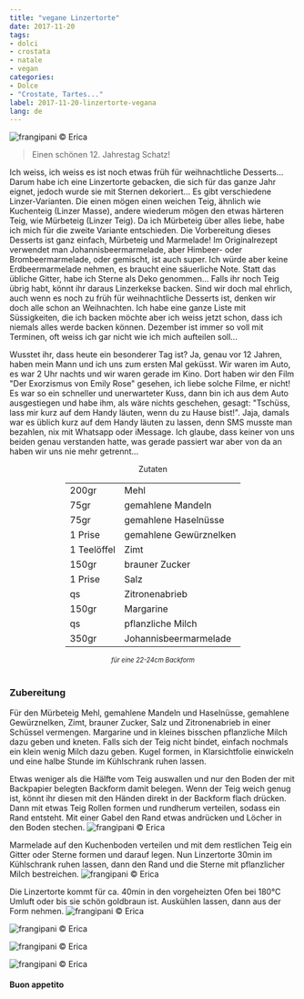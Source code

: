 ```yaml
---
title: "vegane Linzertorte"
date: 2017-11-20
tags:
- dolci 
- crostata
- natale
- vegan
categories:
- Dolce
- "Crostate, Tartes..."
label: 2017-11-20-linzertorte-vegana
lang: de 
---
```

![](../2017-11-20-linzertorte-vegana/header.jpg "frangipani © Erica")

> Einen schönen 12. Jahrestag Schatz!

Ich weiss, ich weiss es ist noch etwas früh für weihnachtliche Desserts... Darum habe ich eine Linzertorte gebacken, die sich für das ganze Jahr eignet, jedoch wurde sie mit Sternen dekoriert... Es gibt verschiedene Linzer-Varianten. Die einen mögen einen weichen Teig, ähnlich wie Kuchenteig (Linzer Masse), andere wiederum mögen den etwas härteren Teig, wie Mürbeteig (Linzer Teig). Da ich Mürbeteig über alles liebe, habe ich mich für die zweite Variante entschieden. Die Vorbereitung dieses Desserts ist ganz einfach, Mürbeteig und Marmelade! Im Originalrezept verwendet man Johannisbeermarmelade, aber Himbeer- oder Brombeermarmelade, oder gemischt, ist auch super. Ich würde aber keine Erdbeermarmelade nehmen, es braucht eine säuerliche Note. Statt das übliche Gitter, habe ich Sterne als Deko genommen... Falls ihr noch Teig übrig habt, könnt ihr daraus Linzerkekse backen. Sind wir doch mal ehrlich, auch wenn es noch zu früh für weihnachtliche Desserts ist, denken wir doch alle schon an Weihnachten. Ich habe eine ganze Liste mit Süssigkeiten, die ich backen möchte aber ich weiss jetzt schon, dass ich niemals alles werde backen können. Dezember ist immer so voll mit Terminen, oft weiss ich gar nicht wie ich mich aufteilen soll...

Wusstet ihr, dass heute ein besonderer Tag ist? Ja, genau vor 12 Jahren, haben mein Mann und ich uns zum ersten Mal geküsst. Wir waren im Auto, es war 2 Uhr nachts und wir waren gerade im Kino. Dort haben wir den Film "Der Exorzismus von Emily Rose" gesehen, ich liebe solche Filme, er nicht! Es war so ein schneller und unerwarteter Kuss, dann bin ich aus dem Auto ausgestiegen und habe ihm, als wäre nichts geschehen, gesagt: "Tschüss, lass mir kurz auf dem Handy läuten, wenn du zu Hause bist!". Jaja, damals war es üblich kurz auf dem Handy läuten zu lassen, denn SMS musste man bezahlen, nix mit Whatsapp oder iMessage. Ich glaube, dass keiner von uns beiden genau verstanden hatte, was gerade passiert war aber von da an haben wir uns nie mehr getrennt...

<div id="wrapper" style="text-align: center">
  <div id="yourdiv" style="display: inline-block;">
    <div class="ingredients">
      <div class="ingredients-title">Zutaten</div>
           <table>
        <tbody>
          <tr>
            <td>200gr</td>
            <td>Mehl</td>
          </tr>
          <tr>
            <td>75gr</td>
            <td>gemahlene Mandeln</td>
          </tr>
          <tr>
            <td>75gr</td>
            <td>gemahlene Haselnüsse</td>
          </tr>
          <tr>
            <td>1 Prise</td>
            <td>gemahlene Gewürznelken</td>
          </tr>
          <tr>
            <td>1 Teelöffel</td>
            <td>Zimt</td>
          </tr>
          <tr>
            <td>150gr</td>
            <td>brauner Zucker</td>
          </tr>
          <tr>
            <td>1 Prise</td>
            <td>Salz</td>
           </tr>
          <tr>
            <td>qs</td>
            <td>Zitronenabrieb</td>
          </tr>
          <tr>
            <td>150gr</td>
            <td>Margarine</td>
          </tr>
          <tr>
            <td>qs</td>
            <td>pflanzliche Milch</td>
          </tr>
          <tr>
            <td>350gr</td>
            <td>Johannisbeermarmelade</td>
          </tr>
        </tbody>
      </table>
      <i class="pull-right" style="font-size: 80%;">für eine 22-24cm Backform</i>
      <br></br>
    </div>
  </div>
</div>


<h3>
  <font color="grey">
    <i class="fa fa-cogs"></i>
  </font> Zubereitung
</h3>

Für den Mürbeteig Mehl, gemahlene Mandeln und Haselnüsse, gemahlene Gewürznelken, Zimt, brauner Zucker, Salz und Zitronenabrieb in einer Schüssel vermengen. Margarine und in kleines bisschen pflanzliche Milch dazu geben und kneten. Falls sich der Teig nicht bindet, einfach nochmals ein klein wenig Milch dazu geben. Kugel formen, in Klarsichtfolie einwickeln und eine halbe Stunde im Kühlschrank ruhen lassen.

Etwas weniger als die Hälfte vom Teig auswallen und nur den Boden der mit Backpapier belegten Backform damit belegen. Wenn der Teig weich genug ist, könnt ihr diesen mit den Händen direkt in der Backform flach drücken. Dann mit etwas Teig Rollen formen und rundherum verteilen, sodass ein Rand entsteht. Mit einer Gabel den Rand etwas andrücken und Löcher in den Boden stechen.
![](../2017-11-20-linzertorte-vegana/bordo.jpg "frangipani © Erica")

Marmelade auf den Kuchenboden verteilen und mit dem restlichen Teig ein Gitter oder Sterne formen und darauf legen. Nun Linzertorte 30min im Kühlschrank ruhen lassen, dann den Rand und die Sterne mit pflanzlicher Milch bestreichen.
![](../2017-11-20-linzertorte-vegana/teglia.jpg "frangipani © Erica")

Die Linzertorte kommt für ca. 40min in den vorgeheizten Ofen bei 180°C Umluft oder bis sie schön goldbraun ist. Auskühlen lassen, dann aus der Form nehmen.
![](../2017-11-20-linzertorte-vegana/risultato1.jpg "frangipani © Erica")

![](../2017-11-20-linzertorte-vegana/risultato2.jpg "frangipani © Erica")

![](../2017-11-20-linzertorte-vegana/risultato3.jpg "frangipani © Erica")

![](../2017-11-20-linzertorte-vegana/risultato4.jpg "frangipani © Erica")

<h4>Buon appetito
  <font color="red">
    <i class="fa fa-smile-o"></i>
  </font>
</h4>